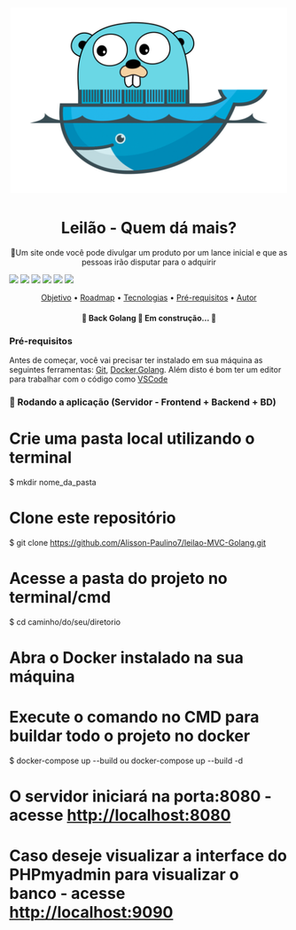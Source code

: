 <h1 align="center">
  <img alt="#" title="#MeuprojetoGoDocker" src="./app/templates/images/golang.png" width="500px"/>
</h1>


<h1 align="center">
  Leilão - Quem dá mais?
</h1>
<p align="center">🚀Um site onde você pode divulgar um produto por um lance inicial e que as pessoas irão disputar para o adquirir</p>

<p>
<img src="https://img.shields.io/static/v1?label=Golang&message=1.21.4&color=00ADD8&style=flat&logo=go"/>
<img src="https://img.shields.io/static/v1?label=Docker&message=24.0.6&color=2496ED&style=flat&logo=docker"/>
<img src="https://img.shields.io/badge/javascript-F7DF1E?logo=javascript">
<img src="https://img.shields.io/badge/HTML-E34F26&logo=html5"/>
<img src="https://img.shields.io/badge/CSS-1572B6&logo=css3"/>
<img src="https://img.shields.io/badge/javascript?logo=javascript&labelColor=F7DF1E">

</p>


<p align="center">
 <a href="#objetivo">Objetivo</a> •
 <a href="#roadmap">Roadmap</a> • 
 <a href="#tecnologias">Tecnologias</a> • 
 <a href="#requisitos">Pré-requisitos</a> • 
 <a href="#autor">Autor</a>
</p>

<h4 align="center"> 
	🚧  Back Golang 🚀 Em construção...  🚧
</h4>

### Pré-requisitos

Antes de começar, você vai precisar ter instalado em sua máquina as seguintes ferramentas:
[Git](https://git-scm.com), [Docker](https://www.docker.com),[Golang](https://go.dev/dl/). 
Além disto é bom ter um editor para trabalhar com o código como [VSCode](https://code.visualstudio.com)

### 🎲 Rodando a aplicação (Servidor - Frontend + Backend + BD)

# Crie uma pasta local utilizando o terminal
$ mkdir nome_da_pasta

# Clone este repositório
$ git clone <https://github.com/Alisson-Paulino7/leilao-MVC-Golang.git>

# Acesse a pasta do projeto no terminal/cmd
$ cd caminho/do/seu/diretorio

# Abra o Docker instalado na sua máquina

# Execute o comando no CMD para buildar todo o projeto no docker
$  docker-compose up --build ou  docker-compose up --build -d

# O servidor iniciará na porta:8080 - acesse <http://localhost:8080>
# Caso deseje visualizar a interface do PHPmyadmin para visualizar o banco - acesse <http://localhost:9090>
